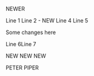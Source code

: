 NEWER

Line 1
Line 2 - NEW
Line 4
Line 5

Some changes here

Line 6Line 7

NEW
NEW 
NEW

PETER PIPER
